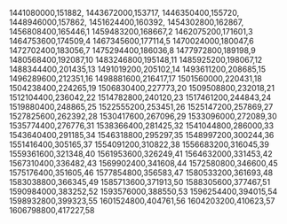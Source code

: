 1441080000,151882,
1443672000,153717,
1446350400,155720,
1448946000,157862,
1451624400,160392,
1454302800,162867,
1456808400,165446,1
1459483200,168667,2
1462075200,171601,3
1464753600,174509,4
1467345600,177114,5
1470024000,180047,6
1472702400,183056,7
1475294400,186036,8
1477972800,189198,9
1480568400,192087,10
1483246800,195148,11
1485925200,198067,12
1488344400,201435,13
1491019200,205102,14
1493611200,208685,15
1496289600,212351,16
1498881600,216417,17
1501560000,220431,18
1504238400,224265,19
1506830400,227773,20
1509508800,232018,21
1512104400,236042,22
1514782800,240120,23
1517461200,244843,24
1519880400,248865,25
1522555200,253451,26
1525147200,257869,27
1527825600,262392,28
1530417600,267096,29
1533096000,272089,30
1535774400,276776,31
1538366400,281425,32
1541044800,286000,33
1543640400,291185,34
1546318800,295297,35
1548997200,300244,36
1551416400,305165,37
1554091200,310822,38
1556683200,316045,39
1559361600,321348,40
1561953600,326249,41
1564632000,331453,42
1567310400,336482,43
1569902400,341608,44
1572580800,346600,45
1575176400,351605,46
1577854800,356583,47
1580533200,361693,48
1583038800,366345,49
1585713600,371913,50
1588305600,377467,51
1590984000,383252,52
1593576000,388550,53
1596254400,394015,54
1598932800,399323,55
1601524800,404761,56
1604203200,410623,57
1606798800,417227,58
